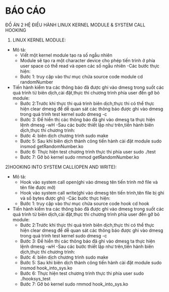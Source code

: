 # BÁO CÁO
 ĐỒ ÁN 2 HỆ ĐIỀU HÀNH
LINUX KERNEL MODULE
& SYSTEM CALL HOOKING

1) LINUX KERNEL MODULE:
- Mô tả: 
	+ Viết một kernel module tạo ra số ngẫu nhiên
	+ Module sẽ tạo ra một character device cho phép tiến trình ở phía user space có thể read và open các số ngẫu nhiên
-Các bước thực hiện:
	+ Bước 1: truy cập vào thư mục chứa source code module
		cd randomNumber 
- Tiến hành kiểm tra các thông báo đã được ghi vào dmesg trong suốt các quá trình từ biên dịch,cài đặt,thực thi chương trình phía user đến gỡ bỏ module:
	+ Bước 2:Trước khi thực thi quá trình biên dịch,thực thi có thể thực hiện clear dmesg để dễ quan sát các thông báo được ghi vào dmesg trong quá trình test kernel
		sudo dmesg -c
	+ Bước 3: Để hiển thị các thông báo đã ghi vào dmesg ta thực hiện lệnh
		dmesg -wH
-Sau các bước thiết lập như trên,tiến hành biên dịch,thực thi chương trình:
	+ Bước 4: biên dịch chương trình
		sudo make
	+ Bước 5: Sau khi biên dịch thành công tiến hành cài đặt module
		sudo insmod getRandomNumber.ko
	+ Bước 6: Thực hiện test chương trình thực thi phía user
		sudo  ./test
	+ Bước 7: Gỡ bỏ kernel
		sudo rmmod getRandomNumber.ko

2)HOOKING INTO SYSTEM CALL(OPEN AND WRITE):
- Mô tả:
	+ Hook vào system call open(ghi vào dmesg tên tiến trình mở file và tên file được mở)
	+ Hook vào system call write(ghi vào dmesg tên tiến trình,tên file bị ghi và số bytes được ghi)
-Các bước thực hiện:
	+ Bước 1: truy cập vào thư mục chứa source code hook
		cd hook
- Tiến hành kiểm tra các thông báo đã được ghi vào dmesg trong suốt các quá trình từ biên dịch,cài đặt,thực thi chương trình phía user đến gỡ bỏ module:
	+ Bước 2:Trước khi thực thi quá trình biên dịch,thực thi có thể thực hiện clear dmesg để dễ quan sát các thông báo được ghi vào dmesg trong quá trình test kernel
		sudo dmesg -c
	+ Bước 3: Để hiển thị các thông báo đã ghi vào dmesg ta thực hiện lệnh
		dmesg -wH
-Sau các bước thiết lập như trên,tiến hành biên dịch,thực thi chương trình:
	+ Bước 4: biên dịch chương trình
		sudo make
	+ Bước 5: Sau khi biên dịch thành công tiến hành cài đặt module
		sudo insmod hook_into_sys.ko
	+ Bước 6: Thực hiện test chương trình thực thi phía user
		sudo  ./hooksys_test
	+ Bước 7: Gỡ bỏ kernel
		sudo rmmod hook_into_sys.ko

